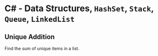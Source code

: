 # C# - Data Structures, `HashSet`, `Stack`, `Queue`, `LinkedList`

## Unique Addition
Find the sum of unique items in a list.
